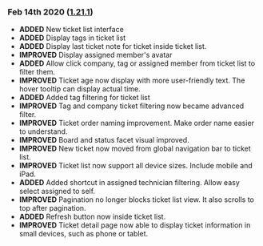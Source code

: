 ### Feb 14th 2020 ([1.21.1](v1.21))

* **ADDED** New ticket list interface
* **ADDED** Display tags in ticket list
* **ADDED** Display last ticket note for ticket inside ticket list.
* **IMPROVED** Display assigned member's avatar
* **ADDED** Allow click company, tag or assigned member from ticket list to filter them.
* **IMPROVED** Ticket age now display with more user-friendly text. The hover tooltip can display actual time.
* **ADDED** Added tag filtering for ticket list
* **IMPROVED** Tag and company ticket filtering now became advanced filter.
* **IMPROVED** Ticket order naming improvement. Make order name easier to understand.
* **IMPROVED** Board and status facet visual improved.
* **IMPROVED** New ticket now moved from global navigation bar to ticket list.
* **IMPROVED** Ticket list now support all device sizes. Include mobile and iPad.
* **ADDED** Added shortcut in assigned technician filtering. Allow easy select assigned to self.
* **IMPROVED** Pagination no longer blocks ticket list view. It also scrolls to top after pagination.
* **ADDED** Refresh button now inside ticket list.
* **IMPROVED** Ticket detail page now able to display ticket information in small devices, such as phone or tablet.
